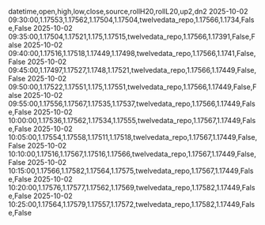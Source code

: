 datetime,open,high,low,close,source,rollH20,rollL20,up2,dn2
2025-10-02 09:30:00,1.17553,1.17562,1.17504,1.17504,twelvedata_repo,1.17566,1.1734,False,False
2025-10-02 09:35:00,1.17504,1.17521,1.175,1.17515,twelvedata_repo,1.17566,1.17391,False,False
2025-10-02 09:40:00,1.17516,1.17518,1.17449,1.17498,twelvedata_repo,1.17566,1.1741,False,False
2025-10-02 09:45:00,1.17497,1.17527,1.1748,1.17521,twelvedata_repo,1.17566,1.17449,False,False
2025-10-02 09:50:00,1.17522,1.17551,1.175,1.17551,twelvedata_repo,1.17566,1.17449,False,False
2025-10-02 09:55:00,1.17556,1.17567,1.17535,1.17537,twelvedata_repo,1.17566,1.17449,False,False
2025-10-02 10:00:00,1.17536,1.17562,1.17534,1.17555,twelvedata_repo,1.17567,1.17449,False,False
2025-10-02 10:05:00,1.17554,1.17558,1.17511,1.17518,twelvedata_repo,1.17567,1.17449,False,False
2025-10-02 10:10:00,1.17516,1.17567,1.17516,1.17566,twelvedata_repo,1.17567,1.17449,False,False
2025-10-02 10:15:00,1.17566,1.17582,1.17564,1.17575,twelvedata_repo,1.17567,1.17449,False,False
2025-10-02 10:20:00,1.17576,1.17577,1.17562,1.17569,twelvedata_repo,1.17582,1.17449,False,False
2025-10-02 10:25:00,1.17564,1.17579,1.17557,1.17572,twelvedata_repo,1.17582,1.17449,False,False
